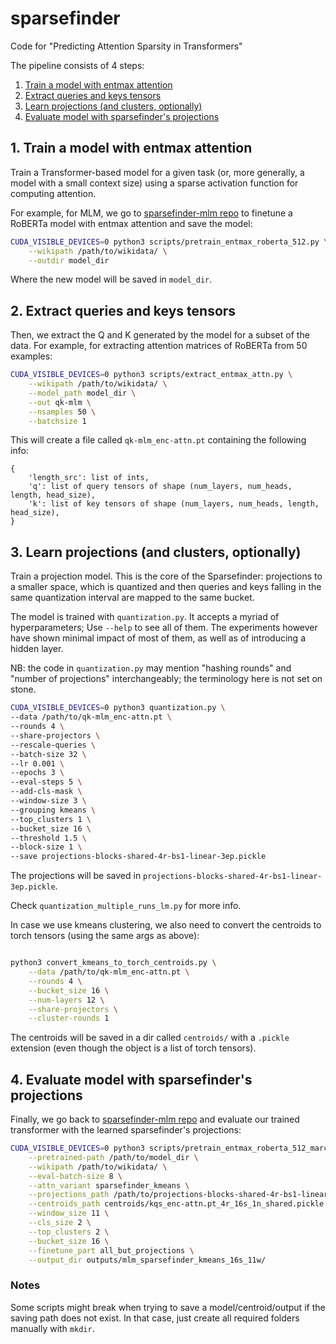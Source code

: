# sparsefinder
Code for "Predicting Attention Sparsity in Transformers"

The pipeline consists of 4 steps:
1. [Train a model with entmax attention](#sparsefinder-step-1)
2. [Extract queries and keys tensors](#sparsefinder-step-2)
3. [Learn projections (and clusters, optionally)](#sparsefinder-step-3)
4. [Evaluate model with sparsefinder's projections](#sparsefinder-step-4)

<div id="sparsefinder-step-1"></div>

## 1. Train a model with entmax attention

Train a Transformer-based model for a given task (or, more generally, a model with a small context size) using a sparse activation function for computing attention. 

For example, for MLM, we go to [sparsefinder-mlm repo]() to finetune a RoBERTa model with entmax attention and save the model:
```bash
CUDA_VISIBLE_DEVICES=0 python3 scripts/pretrain_entmax_roberta_512.py \
    --wikipath /path/to/wikidata/ \
    --outdir model_dir
````

Where the new model will be saved in `model_dir`.


<div id="sparsefinder-step-2"></div>

## 2. Extract queries and keys tensors

Then, we extract the Q and K generated by the model for a subset of the data. For example, for extracting attention matrices of RoBERTa from 50 examples:
```bash
CUDA_VISIBLE_DEVICES=0 python3 scripts/extract_entmax_attn.py \
    --wikipath /path/to/wikidata/ \
    --model_path model_dir \
    --out qk-mlm \
    --nsamples 50 \
    --batchsize 1
```

This will create a file called `qk-mlm_enc-attn.pt` containing the following info:
```
{
    'length_src': list of ints, 
    'q': list of query tensors of shape (num_layers, num_heads, length, head_size), 
    'k': list of key tensors of shape (num_layers, num_heads, length, head_size),
}
```


<div id="sparsefinder-step-3"></div>

## 3. Learn projections (and clusters, optionally)

Train a projection model. This is the core of the Sparsefinder: projections to a smaller space, which is quantized and then queries and keys falling in the same quantization interval are mapped to the same bucket. 

The model is trained with `quantization.py`. It accepts a myriad of hyperparameters; Use `--help` to see all of them. The experiments however have shown minimal impact of most of them, as well as of introducing a hidden layer.

NB: the code in `quantization.py` may mention "hashing rounds" and "number of projections" interchangeably; the terminology here is not set on stone.

```bash
CUDA_VISIBLE_DEVICES=0 python3 quantization.py \
--data /path/to/qk-mlm_enc-attn.pt \
--rounds 4 \
--share-projectors \
--rescale-queries \
--batch-size 32 \
--lr 0.001 \
--epochs 3 \
--eval-steps 5 \
--add-cls-mask \
--window-size 3 \
--grouping kmeans \
--top_clusters 1 \
--bucket_size 16 \
--threshold 1.5 \
--block-size 1 \
--save projections-blocks-shared-4r-bs1-linear-3ep.pickle
```

The projections will be saved in `projections-blocks-shared-4r-bs1-linear-3ep.pickle`. 

Check `quantization_multiple_runs_lm.py` for more info.

In case we use kmeans clustering, we also need to convert the centroids to torch tensors (using the same args as above):
```bash

python3 convert_kmeans_to_torch_centroids.py \
    --data /path/to/qk-mlm_enc-attn.pt \
    --rounds 4 \
    --bucket_size 16 \
    --num-layers 12 \
    --share-projectors \
    --cluster-rounds 1
```

The centroids will be saved in a dir called `centroids/` with a `.pickle` extension (even though the object is a list of torch tensors).


<div id="sparsefinder-step-4"></div>

## 4. Evaluate model with sparsefinder's projections

Finally, we go back to [sparsefinder-mlm repo]() and evaluate our trained transformer with the learned sparsefinder's projections:

```bash
CUDA_VISIBLE_DEVICES=0 python3 scripts/pretrain_entmax_roberta_512_marcos.py \
    --pretrained-path /path/to/model_dir \
    --wikipath /path/to/wikidata/ \
    --eval-batch-size 8 \
    --attn_variant sparsefinder_kmeans \
    --projections_path /path/to/projections-blocks-shared-4r-bs1-linear-3ep.pickle \
    --centroids_path centroids/kqs_enc-attn.pt_4r_16s_1n_shared.pickle \
    --window_size 11 \
    --cls_size 2 \
    --top_clusters 2 \
    --bucket_size 16 \
    --finetune_part all_but_projections \
    --output_dir outputs/mlm_sparsefinder_kmeans_16s_11w/
```

### Notes

Some scripts might break when trying to save a model/centroid/output if the saving path does not exist. In that case, just create all required folders manually with `mkdir`.

